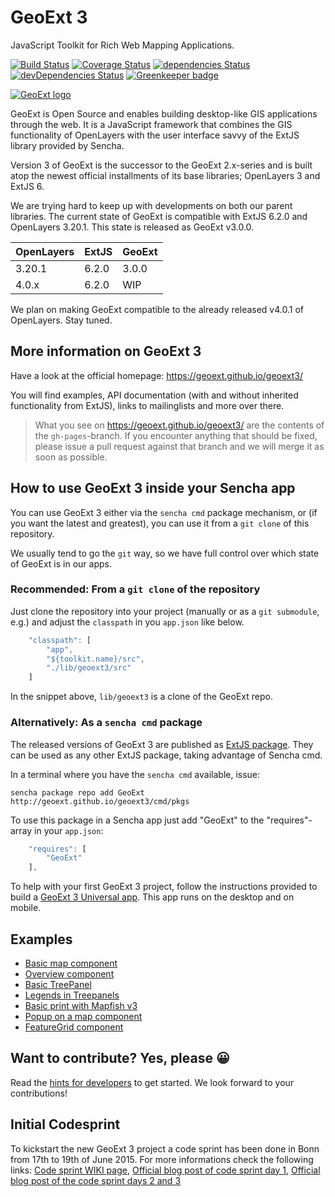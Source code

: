 # GeoExt 3

JavaScript Toolkit for Rich Web Mapping Applications.

[![Build Status](https://travis-ci.org/geoext/geoext3.svg?branch=master)](https://travis-ci.org/geoext/geoext3)
[![Coverage Status](https://coveralls.io/repos/geoext/geoext3/badge.svg?branch=master&service=github)](https://coveralls.io/github/geoext/geoext3?branch=master)
[![dependencies Status](https://david-dm.org/geoext/geoext3/status.svg)](https://david-dm.org/geoext/geoext3)
[![devDependencies Status](https://david-dm.org/geoext/geoext3/dev-status.svg)](https://david-dm.org/geoext/geoext3?type=dev)
[![Greenkeeper badge](https://badges.greenkeeper.io/geoext/geoext3.svg)](https://greenkeeper.io/)

[![GeoExt logo](https://geoext.github.io/geoext3/website-resources/img/GeoExt-logo.png)](https://geoext.github.io/geoext3/)

GeoExt is Open Source and enables building desktop-like GIS applications through the web. It is a JavaScript framework that combines the GIS functionality of OpenLayers with the user interface savvy of the ExtJS library provided by Sencha.

Version 3 of GeoExt is the successor to the GeoExt 2.x-series and is built atop the newest official installments of its base libraries; OpenLayers 3 and ExtJS 6.

We are trying hard to keep up with developments on both our parent libraries.
The current state of GeoExt is compatible with ExtJS 6.2.0 and OpenLayers 3.20.1. This state is released as GeoExt v3.0.0.

| OpenLayers | ExtJS | GeoExt |
| ---------- | ----- | ------ |
| 3.20.1     | 6.2.0 | 3.0.0  |
| 4.0.x      | 6.2.0 | WIP    |

We plan on making GeoExt compatible to the already released v4.0.1 of OpenLayers. Stay tuned.

## More information on GeoExt 3

Have a look at the official homepage: https://geoext.github.io/geoext3/

You will find examples, API documentation (with and without inherited functionality from ExtJS), links to mailinglists and more over there.

> What you see on https://geoext.github.io/geoext3/ are the contents of the `gh-pages`-branch. If you encounter anything that should be fixed, please issue a pull request against that branch and we will merge it as soon as possible.

## How to use GeoExt 3 inside your Sencha app

You can use GeoExt 3 either via the `sencha cmd` package mechanism, or (if you want the latest and greatest), you can use it from a `git clone` of this repository.

We usually tend to go the `git` way, so we have full control over which state of GeoExt is in our apps.

### Recommended: From a `git clone` of the repository

Just clone the repository into your project (manually or as a `git submodule`, e.g.) and adjust the `classpath` in you `app.json` like below.

```javascript
    "classpath": [
        "app",
        "${toolkit.name}/src",
        "./lib/geoext3/src"
    ]
```

In the snippet above, `lib/geoext3` is a clone of the GeoExt repo.

### Alternatively: As a `sencha cmd` package

The released versions of GeoExt 3 are published as [ExtJS package](http://docs.sencha.com/cmd/6.x/cmd_packages/cmd_packages.html). They can be used as any other ExtJS package, taking advantage of Sencha cmd.

In a terminal where you have the `sencha cmd` available, issue:

```
sencha package repo add GeoExt http://geoext.github.io/geoext3/cmd/pkgs
```

To use this package in a Sencha app just add "GeoExt" to the "requires"-array
in your `app.json`:

```javascript
    "requires": [
        "GeoExt"
    ],
```

To help with your first GeoExt 3 project, follow the instructions provided to build a [GeoExt 3 Universal app](universal-app.md). This app runs on the desktop and on mobile.

## Examples

* [Basic map component](https://rawgit.com/geoext/geoext3/master/examples/component/map.html)
* [Overview component](https://rawgit.com/geoext/geoext3/master/examples/component/overviewMap.html)
* [Basic TreePanel](https://rawgit.com/geoext/geoext3/master/examples/tree/panel.html)
* [Legends in Treepanels](https://rawgit.com/geoext/geoext3/master/examples/tree/tree-legend-simple.html)
* [Basic print with Mapfish v3](http://rawgit.com/geoext/geoext3/master/examples/print/basic-mapfish.html)
* [Popup on a map component](https://rawgit.com/geoext/geoext3/master/examples/popup/gx-popup.html)
* [FeatureGrid component](https://rawgit.com/geoext/geoext3/master/examples/features/grid.html)


## Want to contribute? Yes, please 😀

Read the [hints for developers](development.md) to get started. We look forward
to your contributions!

## Initial Codesprint

To kickstart the new GeoExt 3 project a code sprint has been done in Bonn from 17th to 19th of June 2015. For more informations check the following links:  [Code sprint WIKI page](https://github.com/geoext/geoext3/wiki/GeoExt-3-Codesprint), [Official blog post of code sprint day 1](http://geoext.blogspot.de/2015/06/geoext-is-getting-3.html), [Official blog post of the code sprint days 2 and 3](http://geoext.blogspot.de/2015/06/geoext-3-codesprint-day-2-and-3.html)
